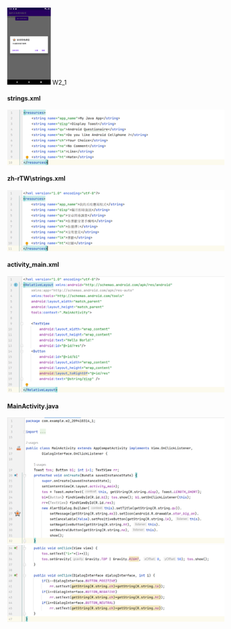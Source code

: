 <img src="./img/appUI_1.png" width=20% /> W2_1

#### strings.xml 
![](./img/strings.png)

#### zh-rTW\strings.xml
![](./img/TW.png)

#### activity_main.xml
![](./img/activity_main.png)

#### MainActivity.java
![](./img/mianActivity.png)
![](./img/mianActivity2.png)

